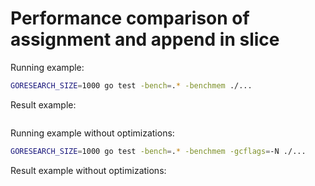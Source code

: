 # Performance comparison of assignment and append in slice

Running example:

```bash
GORESEARCH_SIZE=1000 go test -bench=.* -benchmem ./...
```

Result example:

```bash

```

Running example without optimizations:

```bash
GORESEARCH_SIZE=1000 go test -bench=.* -benchmem -gcflags=-N ./...
```

Result example without optimizations:

```bash

```
